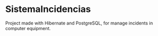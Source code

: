 # SistemaIncidencias
Project made with Hibernate and PostgreSQL, for manage incidents in computer equipment.